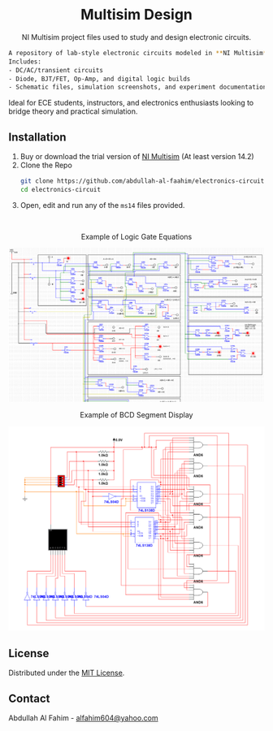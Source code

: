 <br />
<div align="center">
	<h1 align="center">Multisim Design</h1>
	<p align="center">
    	NI Multisim project files used to study and design electronic circuits.
  	</p>
</div>

```bash
A repository of lab‑style electronic circuits modeled in **NI Multisim** for simulation-based learning.  
Includes:
- DC/AC/transient circuits  
- Diode, BJT/FET, Op‑Amp, and digital logic builds  
- Schematic files, simulation screenshots, and experiment documentation
```  

Ideal for ECE students, instructors, and electronics enthusiasts looking to bridge theory and practical simulation.

## Installation

1. Buy or download the trial version of [NI Multisim](https://www.ni.com/en-us/support/downloads/software-products/download.multisim.html) (At least version 14.2)
3. Clone the Repo
   ```sh
   git clone https://github.com/abdullah-al-faahim/electronics-circuit.git
   cd electronics-circuit
   ```
4. Open, edit and run any of the `ms14` files provided.

</br>
<div align="center"> <p> Example of Logic Gate Equations </p> </div>
<img src="S1.png">

</br>
<div align="center"> <p> Example of BCD Segment Display </p> </div>
<img src="S2.png">

## License

Distributed under the [MIT License](https://mit-license.org/).

## Contact

Abdullah Al Fahim - alfahim604@yahoo.com
